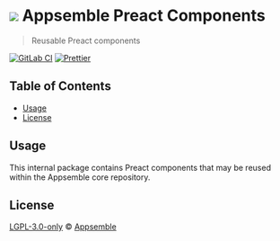 # ![](https://gitlab.com/appsemble/appsemble/-/raw/0.32.1-test.7/config/assets/logo.svg) Appsemble Preact Components

> Reusable Preact components

[![GitLab CI](https://gitlab.com/appsemble/appsemble/badges/0.32.1-test.7/pipeline.svg)](https://gitlab.com/appsemble/appsemble/-/releases/0.32.1-test.7)
[![Prettier](https://img.shields.io/badge/code_style-prettier-ff69b4.svg)](https://prettier.io)

## Table of Contents

- [Usage](#usage)
- [License](#license)

## Usage

This internal package contains Preact components that may be reused within the Appsemble core
repository.

## License

[LGPL-3.0-only](https://gitlab.com/appsemble/appsemble/-/blob/0.32.1-test.7/LICENSE.md) ©
[Appsemble](https://appsemble.com)
